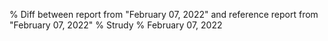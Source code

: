% Diff between report from "February 07, 2022" and reference report from "February 07, 2022"
% Strudy
% February 07, 2022


